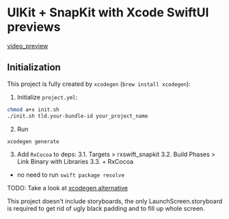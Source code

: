 # UIKit + SnapKit with Xcode SwiftUI previews

[video_preview](https://github.com/user-attachments/assets/771019d8-1037-48e7-9e03-a3fe0d7f01f8)

## Initialization

This project is fully created by `xcodegen` (`brew install xcodegen`):

1. Initialize `project.yml`:

```sh
chmod a+x init.sh
./init.sh tld.your-bundle-id your_project_name
```

2. Run

```sh
xcodegen generate
```

3. Add `RxCocoa` to deps:
   3.1. Targets > rxswift_snapkit
   3.2. Build Phases > Link Binary with Libraries
   3.3. + RxCocoa

- no need to run `swift package resolve`

TODO: Take a look at [xcodegen alternative](https://docs.tuist.io/guides/quick-start/install-tuist)

This project doesn't include storyboards, the only LaunchScreen.storyboard is required to get rid of ugly black padding and to fill up whole screen.
